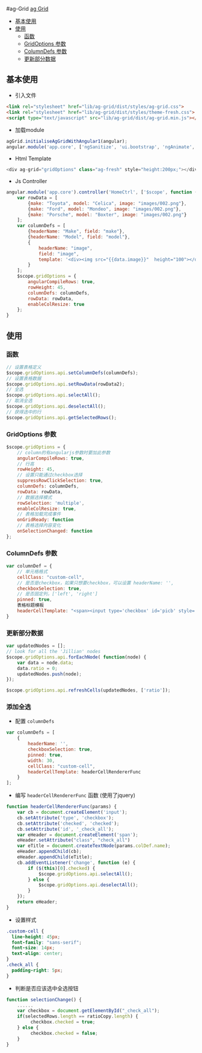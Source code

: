 #ag-Grid
[ag Grid](https://www.ag-grid.com/)

<!-- toc -->

- [基本使用](#%E5%9F%BA%E6%9C%AC%E4%BD%BF%E7%94%A8)
- [使用](#%E4%BD%BF%E7%94%A8)
  * [函数](#%E5%87%BD%E6%95%B0)
  * [GridOptions 参数](#gridoptions-%E5%8F%82%E6%95%B0)
  * [ColumnDefs 参数](#columndefs-%E5%8F%82%E6%95%B0)
  * [更新部分数据](#%E6%9B%B4%E6%96%B0%E9%83%A8%E5%88%86%E6%95%B0%E6%8D%AE)

<!-- tocstop -->

## 基本使用
* 引入文件
```html
<link rel="stylesheet" href="lib/ag-grid/dist/styles/ag-grid.css">
<link rel="stylesheet" href="lib/ag-grid/dist/styles/theme-fresh.css">
<script type="text/javascript" src="lib/ag-grid/dist/ag-grid.min.js"></script>
```
* 加载module
```js
agGrid.initialiseAgGridWithAngular1(angular);
angular.module('app.core', ['ngSanitize', 'ui.bootstrap', 'ngAnimate', "agGrid"]);
```
* Html Template
```js
<div ag-grid="gridOptions" class="ag-fresh" style="height:200px;"></div>
```
* Js Controller
```js
angular.module('app.core').controller('HomeCtrl', ['$scope', function ($scope) {
    var rowData = [
        {make: "Toyota", model: "Celica", image: "images/002.png"},
        {make: "Ford", model: "Mondeo", image: "images/002.png"},
        {make: "Porsche", model: "Boxter", image: "images/002.png"}
    ];
    var columnDefs = [
        {headerName: "Make", field: "make"},
        {headerName: "Model", field: "model"},
        {
            headerName: "image",
            field: "image",
            template: '<div><img src="{{data.image}}"  height="100"></div>'
        }
    ];
    $scope.gridOptions = {
        angularCompileRows: true,
        rowHeight: 45,
        columnDefs: columnDefs,
        rowData: rowData,
        enableColResize: true
    };
}
```

## 使用
### 函数

```js
// 设置表格定义
$scope.gridOptions.api.setColumnDefs(columnDefs);
// 设置表格数据
$scope.gridOptions.api.setRowData(rowData2);
// 全选
$scope.gridOptions.api.selectAll();
// 取消全选
$scope.gridOptions.api.deselectAll();
// 获得选中的行
$scope.gridOptions.api.getSelectedRows();
```
### GridOptions 参数
```js
$scope.gridOptions = {
    // column的有angularjs参数时要加此参数
    angularCompileRows: true,
    // 行高
    rowHeight: 45,
    // 设置只能通过checkbox选择
    suppressRowClickSelection: true,
    columnDefs: columnDefs,
    rowData: rowData,
    // 数据选择模式
    rowSelection: 'multiple',
    enableColResize: true,
    // 表格加载完成事件
    onGridReady: function
    // 表格选择内容变化
    onSelectionChanged: function
};
```
### ColumnDefs 参数
```js
var columnDef = {
    // 单元格格式
    cellClass: "custom-cell",
    // 是否是checkbox，如果只想要checkbox，可以设置 headerName: '',
    checkboxSelection: true,
    // 是否固定列，['left', 'right']
    pinned: true,
    表格标题模板
    headerCellTemplate: "<span><input type='checkbox' id='picb' style='width:20px;'></span>"
}
```
### 更新部分数据
```js
var updatedNodes = [];
// look for all the 'Jillian' nodes
$scope.gridOptions.api.forEachNode( function(node) {
    var data = node.data;
    data.ratio = 0;
    updatedNodes.push(node);
});

$scope.gridOptions.api.refreshCells(updatedNodes, ['ratio']);
```

### 添加全选
* 配置 `columnDefs`
```js
var columnDefs = [
    {
        headerName: '',
        checkboxSelection: true,
        pinned: true,
        width: 30,
        cellClass: "custom-cell",
        headerCellTemplate: headerCellRendererFunc
    }
];
```

* 编写 `headerCellRendererFunc` 函数 (使用了jquery)
```js
function headerCellRendererFunc(params) {
    var cb = document.createElement('input');
    cb.setAttribute('type', 'checkbox');
    cb.setAttribute('checked', 'checked');
    cb.setAttribute('id', '_check_all');
    var eHeader = document.createElement('span');
    eHeader.setAttribute("class", "check_all")
    var eTitle = document.createTextNode(params.colDef.name);
    eHeader.appendChild(cb);
    eHeader.appendChild(eTitle);
    cb.addEventListener('change', function (e) {
        if ($(this)[0].checked) {
            $scope.gridOptions.api.selectAll();
        } else {
            $scope.gridOptions.api.deselectAll();
        }
    });
    return eHeader;
}
```

* 设置样式
```css
.custom-cell {
  line-height: 45px;
  font-family: "sans-serif";
  font-size: 14px;
  text-align: center;
}
.check_all {
  padding-right: 5px;
}
```

* 判断是否应该选中全选按钮
```js
function selectionChange() {
    ......
    var checkbox = document.getElementById("_check_all");
    if(selectedRows.length == ratioCopy.length) {
         checkbox.checked = true;
    } else {
         checkbox.checked = false;
    }
}
```